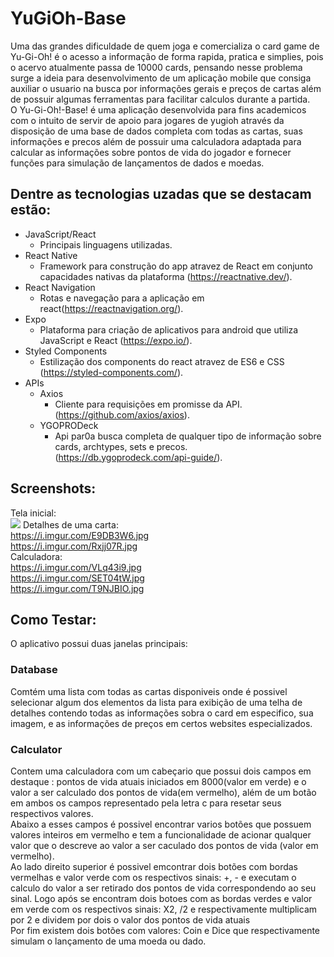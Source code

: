 # YuGiOh-Base

Uma das grandes dificuldade de quem joga e comercializa o card game de Yu-Gi-Oh! é o acesso a informação de forma rapida, pratica e simplies, pois o acervo atualmente passa de 10000 cards, pensando nesse problema surge a ideia para desenvolvimento de um aplicação mobile que consiga auxiliar o usuario na busca por informações gerais e preços de cartas além de possuir algumas ferramentas para facilitar calculos durante a partida.  
O Yu-Gi-Oh!-Base! é uma aplicação desenvolvida para fins academicos  com o intuito de servir de apoio para jogares de yugioh através da disposição de uma base de dados completa com todas as cartas, suas informações e precos além de possuir uma calculadora adaptada para calcular as informações sobre pontos de vida do jogador e fornecer funções para simulação de lançamentos de dados e moedas.


## Dentre as tecnologias uzadas que se destacam estão:

- JavaScript/React
  - Principais linguagens utilizadas.
- React Native
  - Framework para construção do app atravez de React em conjunto capacidades nativas da plataforma (https://reactnative.dev/).
- React Navigation
  - Rotas e navegação para a aplicação em react(https://reactnavigation.org/).
- Expo
  - Plataforma para criação de aplicativos para android que utiliza JavaScript e React (https://expo.io/).
- Styled Components
  - Estilização dos components do react atravez de ES6 e CSS (https://styled-components.com/).
- APIs
  - Axios
    - Cliente para requisições em promisse da API.(https://github.com/axios/axios).
  - YGOPRODeck
    - Api par0a busca completa de qualquer tipo de informação sobre cards, archtypes, sets e precos. (https://db.ygoprodeck.com/api-guide/).

## Screenshots:

Tela inicial:  
  <img src= "https://i.imgur.com/wenhhYs.jpg"> 
Detalhes de uma carta:  
  https://i.imgur.com/E9DB3W6.jpg  
  https://i.imgur.com/Rxjj07R.jpg  
Calculadora:  
  https://i.imgur.com/VLq43i9.jpg  
  https://i.imgur.com/SET04tW.jpg  
  https://i.imgur.com/T9NJBIO.jpg  
  

## Como Testar:

O aplicativo possui duas janelas principais:
### Database 
Comtém uma lista com todas as cartas disponiveis onde é possivel selecionar algum dos elementos da lista para exibição de uma telha de detalhes contendo todas as informações sobra o card em especifico, sua imagem, e as informações de preços em certos websites especializados.

### Calculator
 Contem uma calculadora com um cabeçario que possui dois campos em destaque : pontos de vida atuais iniciados em 8000(valor em verde) e o valor a ser calculado dos pontos de vida(em vermelho), além de um botão em ambos os campos representado pela letra c para resetar seus respectivos valores.  
Abaixo a esses campos é possivel encontrar varios botões que possuem valores inteiros em vermelho e tem a funcionalidade de acionar qualquer valor que o descreve ao valor a ser caculado dos pontos de vida (valor em vermelho).  
Ao lado direito superior é possivel emcontrar dois botões com bordas vermelhas e valor verde com os respectivos sinais: +, - e executam o calculo do valor a ser retirado dos pontos de vida correspondendo ao seu sinal. Logo após se encontram dois botoes com as bordas verdes e valor em verde com os respectivos sinais: X2, /2 e respectivamente multiplicam por 2 e dividem por dois o valor dos pontos de vida atuais  
Por fim existem dois botões com valores: Coin e Dice que respectivamente simulam o lançamento de uma moeda ou dado.
